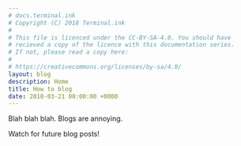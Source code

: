 ```yaml
---
# docs.terminal.ink
# Copyright (C) 2018 Terminal.ink
#
# This file is licenced under the CC-BY-SA-4.0. You should have
# recieved a copy of the licence with this documentation series.
# If not, please read a copy here:
#
# https://creativecommons.org/licenses/by-sa/4.0/
layout: blog
description: Home
title: How to blog
date: 2018-03-21 00:00:00 +0000
---
```


Blah blah blah.
Blogs are annoying.

Watch for future blog posts!
